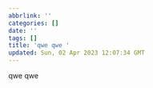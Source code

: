 ```yaml
---
abbrlink: ''
categories: []
date: ''
tags: []
title: 'qwe qwe '
updated: Sun, 02 Apr 2023 12:07:34 GMT
---
```

qwe qwe
